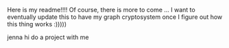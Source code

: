 Here is my readme!!!! Of course, there is more to come ... I want to eventually update this to have my graph cryptosystem once I figure out how this thing works :)))))

jenna hi do a project with me
